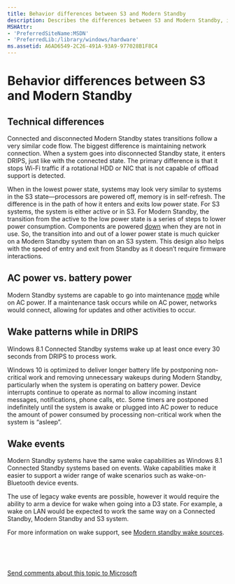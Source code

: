 ```yaml
---
title: Behavior differences between S3 and Modern Standby
description: Describes the differences between S3 and Modern Standby, including technical differences, AC power over battery power, wake patterns, and wake events.
MSHAttr:
- 'PreferredSiteName:MSDN'
- 'PreferredLib:/library/windows/hardware'
ms.assetid: A6AD6549-2C26-491A-93A9-977028B1F8C4
---
```


# Behavior differences between S3 and Modern Standby


## Technical differences


Connected and disconnected Modern Standby states transitions follow a very similar code flow. The biggest difference is maintaining network connection. When a system goes into disconnected Standby state, it enters DRIPS, just like with the connected state. The primary difference is that it stops Wi-Fi traffic if a rotational HDD or NIC that is not capable of offload support is detected.

When in the lowest power state, systems may look very similar to systems in the S3 state—processors are powered off, memory is in self-refresh. The difference is in the path of how it enters and exits low power state. For S3 systems, the system is either active or in S3. For Modern Standby, the transition from the active to the low power state is a series of steps to lower power consumption. Components are powered [down](../fixme/device-specific-power-management-for-modern-standby.md) when they are not in use. So, the transition into and out of a lower power state is much quicker on a Modern Standby system than on an S3 system. This design also helps with the speed of entry and exit from Standby as it doesn’t require firmware interactions.

## AC power vs. battery power


Modern Standby systems are capable to go into maintenance [mode](http://msdn.microsoft.com/library/windows/desktop/jj835985.aspx) while on AC power. If a maintenance task occurs while on AC power, networks would connect, allowing for updates and other activities to occur.

## Wake patterns while in DRIPS


Windows 8.1 Connected Standby systems wake up at least once every 30 seconds from DRIPS to process work.

Windows 10 is optimized to deliver longer battery life by postponing non-critical work and removing unnecessary wakeups during Modern Standby, particularly when the system is operating on battery power. Device interrupts continue to operate as normal to allow incoming instant messages, notifications, phone calls, etc. Some timers are postponed indefinitely until the system is awake or plugged into AC power to reduce the amount of power consumed by processing non-critical work when the system is “asleep”.

## Wake events


Modern Standby systems have the same wake capabilities as Windows 8.1 Connected Standby systems based on events. Wake capabilities make it easier to support a wider range of wake scenarios such as wake-on-Bluetooth device events.

The use of legacy wake events are possible, however it would require the ability to arm a device for wake when going into a D3 state. For example, a wake on LAN would be expected to work the same way on a Connected Standby, Modern Standby and S3 system.

For more information on wake support, see [Modern standby wake sources](modern-standby-wake-sources.md).

 

 

[Send comments about this topic to Microsoft](mailto:wsddocfb@microsoft.com?subject=Documentation%20feedback%20%5Bp_WEG_Hardware\p_weg_hardware%5D:%20Behavior%20differences%20between%20S3%20and%20Modern%20Standby%20%20RELEASE:%20%285/9/2016%29&body=%0A%0APRIVACY%20STATEMENT%0A%0AWe%20use%20your%20feedback%20to%20improve%20the%20documentation.%20We%20don't%20use%20your%20email%20address%20for%20any%20other%20purpose,%20and%20we'll%20remove%20your%20email%20address%20from%20our%20system%20after%20the%20issue%20that%20you're%20reporting%20is%20fixed.%20While%20we're%20working%20to%20fix%20this%20issue,%20we%20might%20send%20you%20an%20email%20message%20to%20ask%20for%20more%20info.%20Later,%20we%20might%20also%20send%20you%20an%20email%20message%20to%20let%20you%20know%20that%20we've%20addressed%20your%20feedback.%0A%0AFor%20more%20info%20about%20Microsoft's%20privacy%20policy,%20see%20http://privacy.microsoft.com/default.aspx. "Send comments about this topic to Microsoft")





